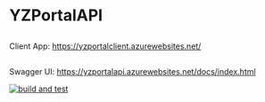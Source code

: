 # YZPortalAPI
##
Client App: https://yzportalclient.azurewebsites.net/
##
Swagger UI: https://yzportalapi.azurewebsites.net/docs/index.html

[![build and test](https://github.com/yizhe1997/YZPortalAPI/actions/workflows/build-and-test.yml/badge.svg)](https://github.com/yizhe1997/YZPortalAPI/actions/workflows/build-and-test.yml)
